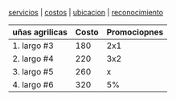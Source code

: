 [servicios](./servicios.md) | [costos](./costos.md) | [ubicacion](./ubicacion.md) | [reconocimiento](./reconocimiento)

| uñas agrilicas | Costo | Promociopnes |
|----------|-------|--------------|
| 1. largo #3 | 180 | 2x1 | 
| 2. largo #4 | 220 | 3x2 |
| 3. largo #5 | 260 | x |
| 4. largo #6 | 320 | 5% |

